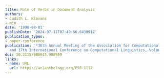 ```yaml
---
title: Role of Verbs in Document Analysis
authors:
- Judith L. Klavans
- min
date: '1998-08-01'
publishDate: '2024-07-11T07:40:56.643091Z'
publication_types:
- paper-conference
publication: '*36th Annual Meeting of the Association for Computational Linguistics
  and 17th International Conference on Computational Linguistics, Volume 1*'
doi: 10.3115/980845.980959
links:
- name: URL
  url: https://aclanthology.org/P98-1112
---
```

